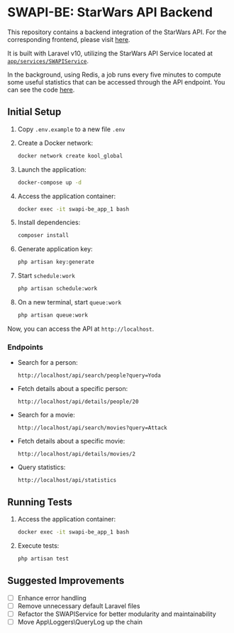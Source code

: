 # SWAPI-BE: StarWars API Backend

This repository contains a backend integration of the StarWars API. For the corresponding frontend, please visit [here](https://github.com/nhil777/swapi-fe).

It is built with Laravel v10, utilizing the StarWars API Service located at [`app/services/SWAPIService`](https://github.com/nhil777/swapi-be/blob/main/app/Services/SWAPIService.php).

In the background, using Redis, a job runs every five minutes to compute some useful statistics that can be accessed through the API endpoint. You can see the code [here](https://github.com/nhil777/swapi-be/blob/main/app/Jobs/ComputeStatistics.php).

## Initial Setup

1. Copy `.env.example` to a new file `.env`

2. Create a Docker network:
    ```bash
    docker network create kool_global
    ```

3. Launch the application:
    ```bash
    docker-compose up -d
    ```

4. Access the application container:
    ```bash
    docker exec -it swapi-be_app_1 bash
    ```

5. Install dependencies:
    ```bash
    composer install
    ```

6. Generate application key:
    ```bash
    php artisan key:generate
    ```

7. Start `schedule:work`
    ```bash
    php artisan schedule:work
    ```

8. On a new terminal, start `queue:work`
    ```bash
    php artisan queue:work
    ```

Now, you can access the API at `http://localhost`.

### Endpoints
- Search for a person:
    ```
    http://localhost/api/search/people?query=Yoda
    ```

- Fetch details about a specific person:
    ```
    http://localhost/api/details/people/20
    ```

- Search for a movie:
    ```
    http://localhost/api/search/movies?query=Attack
    ```

- Fetch details about a specific movie:
    ```
    http://localhost/api/details/movies/2
    ```

- Query statistics:
    ```
    http://localhost/api/statistics
    ```

## Running Tests

1. Access the application container:
    ```bash
    docker exec -it swapi-be_app_1 bash
    ```

2. Execute tests:
    ```bash
    php artisan test
    ```

## Suggested Improvements

- [ ] Enhance error handling
- [ ] Remove unnecessary default Laravel files
- [ ] Refactor the SWAPIService for better modularity and maintainability
- [ ] Move App\Loggers\QueryLog up the chain
